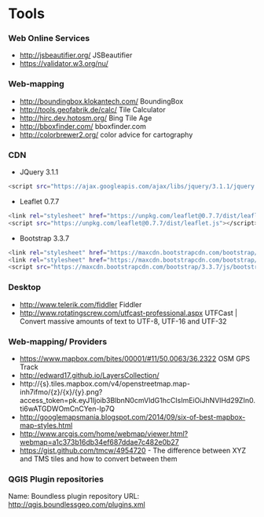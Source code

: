 Tools
=====

### Web Online Services

* http://jsbeautifier.org/ JSBeautifier
* https://validator.w3.org/nu/  

  
### Web-mapping

* http://boundingbox.klokantech.com/ BoundingBox
* http://tools.geofabrik.de/calc/ Tile Calculator
* http://hirc.dev.hotosm.org/ Bing Tile Age
* http://bboxfinder.com/ bboxfinder.com
* http://colorbrewer2.org/ color advice for cartography
  
### CDN

* JQuery 3.1.1
```sh
<script src="https://ajax.googleapis.com/ajax/libs/jquery/3.1.1/jquery.min.js"></script>
```

* Leaflet 0.7.7
```sh
<link rel="stylesheet" href="https://unpkg.com/leaflet@0.7.7/dist/leaflet.css">
<script src="https://unpkg.com/leaflet@0.7.7/dist/leaflet.js"></script>
```

* Bootstrap 3.3.7
```sh
<link rel="stylesheet" href="https://maxcdn.bootstrapcdn.com/bootstrap/3.3.7/css/bootstrap.min.css">
<link rel="stylesheet" href="https://maxcdn.bootstrapcdn.com/bootstrap/3.3.7/css/bootstrap-theme.min.css">
<script src="https://maxcdn.bootstrapcdn.com/bootstrap/3.3.7/js/bootstrap.min.js"></script>
```
    
  
### Desktop

* http://www.telerik.com/fiddler Fiddler
* http://www.rotatingscrew.com/utfcast-professional.aspx UTFCast | Convert massive amounts of text to UTF-8, UTF-16 and UTF-32




### Web-mapping/ Providers
* https://www.mapbox.com/bites/00001/#11/50.0063/36.2322 OSM GPS Track
* http://edward17.github.io/LayersCollection/
* http://{s}.tiles.mapbox.com/v4/openstreetmap.map-inh7ifmo/{z}/{x}/{y}.png?access_token=pk.eyJ1Ijoib3BlbnN0cmVldG1hcCIsImEiOiJhNVlHd29ZIn0.ti6wATGDWOmCnCYen-Ip7Q
* http://googlemapsmania.blogspot.com/2014/09/six-of-best-mapbox-map-styles.html
* http://www.arcgis.com/home/webmap/viewer.html?webmap=a1c373b16db34ef687ddae7c482e0b27
* https://gist.github.com/tmcw/4954720 - The difference between XYZ and TMS tiles and how to convert between them



### QGIS Plugin repositories
Name: Boundless plugin repository
URL: http://qgis.boundlessgeo.com/plugins.xml




